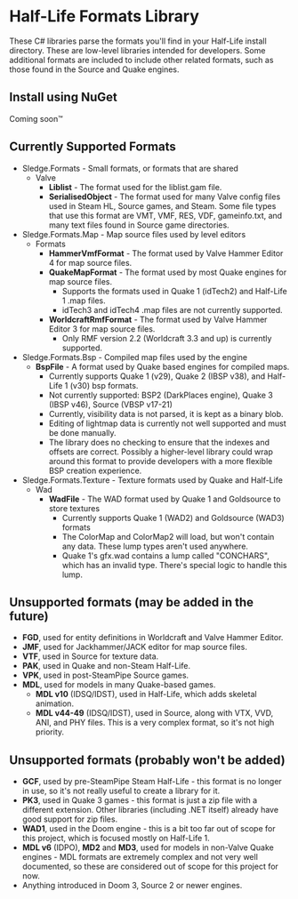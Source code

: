 # Half-Life Formats Library

These C# libraries parse the formats you'll find in your Half-Life install directory. These are low-level libraries intended for developers. Some additional formats are included to include other related formats, such as those found in the Source and Quake engines.

## Install using NuGet

Coming soon™

## Currently Supported Formats

- Sledge.Formats - Small formats, or formats that are shared
    - Valve
        - **Liblist** - The format used for the liblist.gam file.
        - **SerialisedObject** - The format used for many Valve config files used in Steam HL, Source games, and Steam. Some file types that use this format are VMT, VMF, RES, VDF, gameinfo.txt, and many text files found in Source game directories.
- Sledge.Formats.Map - Map source files used by level editors
    - Formats
        - **HammerVmfFormat** - The format used by Valve Hammer Editor 4 for map source files.
        - **QuakeMapFormat** - The format used by most Quake engines for map source files.
            - Supports the formats used in Quake 1 (idTech2) and Half-Life 1 .map files.
            - idTech3 and idTech4 .map files are not currently supported.
        - **WorldcraftRmfFormat** - The format used by Valve Hammer Editor 3 for map source files.
            - Only RMF version 2.2 (Worldcraft 3.3 and up) is currently supported.
- Sledge.Formats.Bsp - Compiled map files used by the engine
    - **BspFile** - A format used by Quake based engines for compiled maps.
        - Currently supports Quake 1 (v29), Quake 2 (IBSP v38), and Half-Life 1 (v30) bsp formats.
        - Not currently supported: BSP2 (DarkPlaces engine), Quake 3 (IBSP v46), Source (VBSP v17-21)
        - Currently, visibility data is not parsed, it is kept as a binary blob.
        - Editing of lightmap data is currently not well supported and must be done manually.
        - The library does no checking to ensure that the indexes and offsets are correct. Possibly a higher-level library could wrap around this format to provide developers with a more flexible BSP creation experience.
- Sledge.Formats.Texture - Texture formats used by Quake and Half-Life
    - Wad
        - **WadFile** - The WAD format used by Quake 1 and Goldsource to store textures
            - Currently supports Quake 1 (WAD2) and Goldsource (WAD3) formats
            - The ColorMap and ColorMap2 will load, but won't contain any data. These lump types aren't used anywhere.
            - Quake 1's gfx.wad contains a lump called "CONCHARS", which has an invalid type. There's special logic to handle this lump.

## Unsupported formats (may be added in the future)

- **FGD**, used for entity definitions in Worldcraft and Valve Hammer Editor.
- **JMF**, used for Jackhammer/JACK editor for map source files.
- **VTF**, used in Source for texture data.
- **PAK**, used in Quake and non-Steam Half-Life.
- **VPK**, used in post-SteamPipe Source games.
- **MDL**, used for models in many Quake-based games.
    - **MDL v10** (IDSQ/IDST), used in Half-Life, which adds skeletal animation.
    - **MDL v44-49** (IDSQ/IDST), used in Source, along with VTX, VVD, ANI, and PHY files. This is a very complex format, so it's not high priority.

## Unsupported formats (probably won't be added)

- **GCF**, used by pre-SteamPipe Steam Half-Life - this format is no longer in use, so it's not really useful to create a library for it.
- **PK3**, used in Quake 3 games - this format is just a zip file with a different extension. Other libraries (including .NET itself) already have good support for zip files.
- **WAD1**, used in the Doom engine - this is a bit too far out of scope for this project, which is focused mostly on Half-Life 1.
- **MDL v6** (IDPO), **MD2** and **MD3**, used for models in non-Valve Quake engines - MDL formats are extremely complex and not very well documented, so these are considered out of scope for this project for now.
- Anything introduced in Doom 3, Source 2 or newer engines.